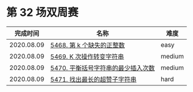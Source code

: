 # 第 32 场双周赛

**完成时间**|**名称**|**难度**
------------|--------|------------
2020.08.09|[5468. 第 k 个缺失的正整数](./5468.%20第%20k%20个缺失的正整数)|easy
2020.08.09|[5469. K 次操作转变字符串](./5469.%20K%20次操作转变字符串)|medium
2020.08.09|[5470. 平衡括号字符串的最少插入次数](./5470.%20平衡括号字符串的最少插入次数)|medium
2020.08.09|[5471. 找出最长的超赞子字符串](./5471.%20找出最长的超赞子字符串)|hard
